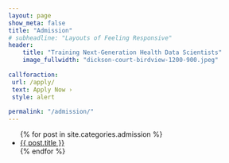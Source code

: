 ```yaml
---
layout: page
show_meta: false
title: "Admission"
# subheadline: "Layouts of Feeling Responsive"
header:
    title: "Training Next-Generation Health Data Scientists"
    image_fullwidth: "dickson-court-birdview-1200-900.jpeg"
    
callforaction:
 url: /apply/
 text: Apply Now ›
 style: alert
  
permalink: "/admission/"
---
```

<ul>
    {% for post in site.categories.admission %}
    <li><a href="{{ site.url }}{{ site.baseurl }}{{ post.url }}">{{ post.title }}</a></li>
    {% endfor %}
</ul>
